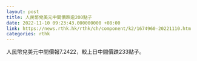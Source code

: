 ```yaml
---
layout: post
title: 人民幣兌美元中間價跌逾200點子
date: 2022-11-10 09:23:43.000000000 +08:00
link: https://news.rthk.hk/rthk/ch/component/k2/1674960-20221110.htm
categories: rthk
---
```


人民幣兌美元中間價報7.2422，較上日中間價跌233點子。
